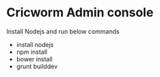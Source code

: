 # Cricworm Admin console

Install Nodejs and run below commands

- install nodejs
- npm install
- bower install
- grunt builddev





